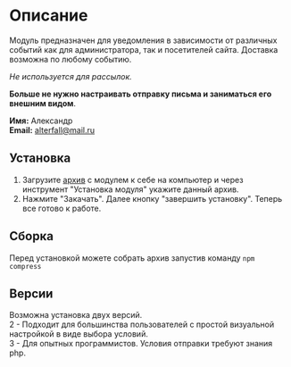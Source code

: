 # Описание #

Модуль предназначен для уведомления в зависимости от различных событий как для администратора, так и посетителей сайта. Доставка возможна по любому событию.

*Не используется для рассылок.*


**Больше не нужно настраивать отправку письма и заниматься его внешним видом**.

**Имя:** Александр  
**Email:** alterfall@mail.ru

## Установка ##

1. Загрузите [архив](https://github.com/Nexwich/netcat_modules__notice/tree/master/archive) с модулем к себе на компьютер и через инструмент "Установка модуля" укажите данный архив.
2. Нажмите "Закачать". Далее кнопку "завершить установку". Теперь все готово к работе.

## Сборка

Перед установкой можете собрать архив запустив команду `npm compress`

## Версии
Возможна установка двух версий.  
2 - Подходит для большинства пользователей с простой визуальной настройкой в виде выбора условий.  
3 - Для опытных программистов. Условия отправки требуют знания php.
